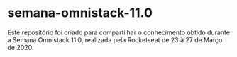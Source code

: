 # semana-omnistack-11.0
Este reposítório foi criado para compartilhar o conhecimento obtido durante a Semana Omnistack 11.0, realizada pela Rocketseat de 23 à 27 de Março de 2020.
